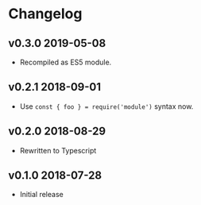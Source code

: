 # Changelog

## v0.3.0 2019-05-08

* Recompiled as ES5 module.

## v0.2.1 2018-09-01

* Use `const { foo } = require('module')` syntax now.

## v0.2.0 2018-08-29

* Rewritten to Typescript

## v0.1.0 2018-07-28

* Initial release
